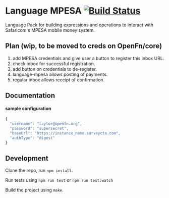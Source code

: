 Language MPESA [![Build Status](https://travis-ci.org/OpenFn/language-mpesa.svg?branch=master)](https://travis-ci.org/OpenFn/language-mpesa)
=============

Language Pack for building expressions and operations to interact with Safaricom's MPESA mobile money system.

Plan (wip, to be moved to creds on OpenFn/core)
-------------
1. add MPESA credentials and give user a button to register this inbox URL.
2. check inbox for successful registration.
3. add button on credentials to de-register.
4. language-mpesa allows posting of payments.
5. regular inbox allows receipt of confirmation.

Documentation
-------------
#### sample configuration
```js
{
  "username": "taylor@openfn.org",
  "password": "supersecret",
  "baseUrl": "https://instance_name.surveycto.com",
  "authType": "digest"
}
```

Development
-----------

Clone the repo, run `npm install`.

Run tests using `npm run test` or `npm run test:watch`

Build the project using `make`.
